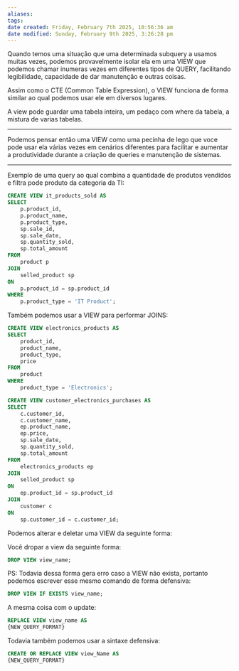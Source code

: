 ```yaml
---
aliases: 
tags: 
date created: Friday, February 7th 2025, 10:56:36 am
date modified: Sunday, February 9th 2025, 3:26:28 pm
---
```

Quando temos uma situação que uma determinada subquery a usamos muitas vezes, podemos provavelmente isolar ela em uma VIEW que podemos chamar inumeras vezes em diferentes tipos de QUERY, facilitando legibilidade, capacidade de dar manutenção e outras coisas.

Assim como o CTE (Common Table Expression), o VIEW funciona de forma similar ao qual podemos usar ele em diversos lugares.

A view pode guardar uma tabela inteira, um pedaço com where da tabela, a mistura de varias tabelas.

---

Podemos pensar então uma VIEW como uma pecinha de lego que voce pode usar ela várias vezes em cenários diferentes para facilitar e aumentar a produtividade durante a criação de queries e manutenção de sistemas.

---

Exemplo de uma query ao qual combina a quantidade de produtos vendidos e filtra pode produto da categoria da TI:

```sql
CREATE VIEW it_products_sold AS
SELECT 
    p.product_id,
    p.product_name,
    p.product_type,
    sp.sale_id,
    sp.sale_date,
    sp.quantity_sold,
    sp.total_amount
FROM 
    product p
JOIN 
    selled_product sp 
ON 
    p.product_id = sp.product_id
WHERE 
    p.product_type = 'IT Product';
```

Também podemos usar a VIEW para performar JOINS:

```sql
CREATE VIEW electronics_products AS
SELECT 
    product_id,
    product_name,
    product_type,
    price
FROM 
    product
WHERE 
    product_type = 'Electronics';

CREATE VIEW customer_electronics_purchases AS
SELECT 
    c.customer_id,
    c.customer_name,
    ep.product_name,
    ep.price,
    sp.sale_date,
    sp.quantity_sold,
    sp.total_amount
FROM 
    electronics_products ep
JOIN 
    selled_product sp 
ON 
    ep.product_id = sp.product_id
JOIN 
    customer c 
ON 
    sp.customer_id = c.customer_id;
```

Podemos alterar e deletar uma VIEW da seguinte forma:

Você dropar a view da seguinte forma:

```sql
DROP VIEW view_name;
```

PS: Todavia dessa forma gera erro caso a VIEW não exista, portanto podemos escrever esse mesmo comando de forma defensiva:

```sql
DROP VIEW IF EXISTS view_name;
```

A mesma coisa com o update:

```sql
REPLACE VIEW view_name AS
{NEW_QUERY_FORMAT}
```

Todavia também podemos usar a sintaxe defensiva:

```sql
CREATE OR REPLACE VIEW view_Name AS 
{NEW_QUERY_FORMAT}
```